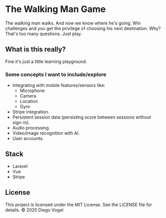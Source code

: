 # The Walking Man Game

The walking man walks. And now we know where he's going. Win challenges and you get the privilege of choosing his next destination. Why? That's too many questions. Just play.

## What is this really?

Fine it's just a little learning playground. 

### Some concepts I want to include/explore 

- Integrating with mobile features/sensors like:
  - Microphone
  - Camera
  - Location
  - Gyro
- Stripe integration.
- Persistent session data (persisting score between sessions without sign-in).
- Audio processing.
- Video/image recognition with AI.
- User accounts.

## Stack

- Laravel
- Vue
- Stripe

## License

This project is licensed under the MIT License.
See the LICENSE file for details.
© 2025 Diego Vogel
